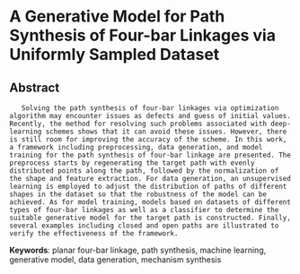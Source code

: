# A Generative Model for Path Synthesis of Four-bar Linkages via Uniformly Sampled Dataset

## Abstract
       Solving the path synthesis of four-bar linkages via optimization algorithm may encounter issues as defects and guess of initial values. Recently, the method for resolving such problems associated with deep-learning schemes shows that it can avoid these issues. However, there is still room for improving the accuracy of the scheme. In this work, a framework including preprocessing, data generation, and model training for the path synthesis of four-bar linkage are presented. The preprocess starts by regenerating the target path with evenly distributed points along the path, followed by the normalization of the shape and feature extraction. For data generation, an unsupervised learning is employed to adjust the distribution of paths of different shapes in the dataset so that the robustness of the model can be achieved. As for model training, models based on datasets of different types of four-bar linkages as well as a classifier to determine the suitable generative model for the target path is constructed. Finally, several examples including closed and open paths are illustrated to verify the effectiveness of the framework.  

**Keywords**: planar four-bar linkage, path synthesis, machine learning, generative model, data generation, mechanism synthesis

